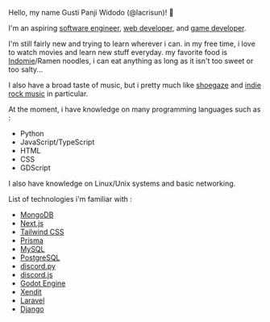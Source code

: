Hello, my name Gusti Panji Widodo (@lacrisun)! 👋

I'm an aspiring [software engineer](https://en.m.wikipedia.org/wiki/Software_engineering), [web developer](https://en.m.wikipedia.org/wiki/Web_developer), and [game developer](https://en.m.wikipedia.org/wiki/Video_game_developer).

I'm still fairly new and trying to learn wherever i can. in my free time, i love to watch movies and learn new stuff everyday. my favorite food is [Indomie](https://en.m.wikipedia.org/wiki/Indomie)/Ramen noodles, i can eat anything as long as it isn't too sweet or too salty...

I also have a broad taste of music, but i pretty much like [shoegaze](https://en.m.wikipedia.org/wiki/Shoegaze) and [indie rock music](https://en.m.wikipedia.org/wiki/Indie_Rock) in particular.

At the moment, i have knowledge on many programming languages such as :
- Python
- JavaScript/TypeScript
- HTML
- CSS
- GDScript

I also have knowledge on Linux/Unix systems and basic networking.

List of technologies i'm familiar with :
- [MongoDB](https://www.mongodb.com/)
- [Next.js](https://nextjs.org/)
- [Tailwind CSS](https://tailwindcss.com/)
- [Prisma](https://www.prisma.io/)
- [MySQL](https://www.mysql.com)
- [PostgreSQL](https://www.postgresql.org/)
- [discord.py](https://discordpy.readthedocs.io/en/stable/)
- [discord.js](https://discord.js.org/)
- [Godot Engine](https://godotengine.org/)
- [Xendit](https://www.xendit.co/en/)
- [Laravel](https://laravel.com/)
- [Django](https://www.djangoproject.com/)